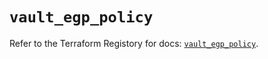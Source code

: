 # `vault_egp_policy`

Refer to the Terraform Registory for docs: [`vault_egp_policy`](https://registry.terraform.io/providers/hashicorp/vault/3.21.0/docs/resources/egp_policy).
